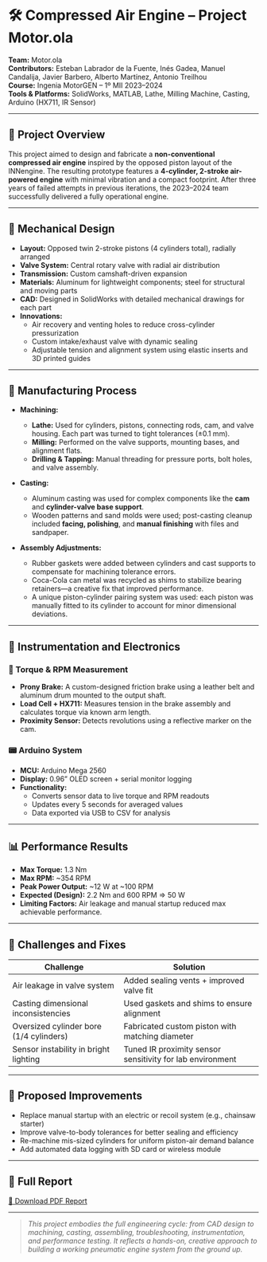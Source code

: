# 🛠️ Compressed Air Engine – Project Motor.ola

**Team:** Motor.ola  
**Contributors:** Esteban Labrador de la Fuente, Inés Gadea, Manuel Candalija, Javier Barbero, Alberto Martínez, Antonio Treilhou  
**Course:** Ingenia MotorGEN – 1º MII 2023–2024  
**Tools & Platforms:** SolidWorks, MATLAB, Lathe, Milling Machine, Casting, Arduino (HX711, IR Sensor)

---

## 🚀 Project Overview

This project aimed to design and fabricate a **non-conventional compressed air engine** inspired by the opposed piston layout of the INNengine. The resulting prototype features a **4-cylinder, 2-stroke air-powered engine** with minimal vibration and a compact footprint. After three years of failed attempts in previous iterations, the 2023–2024 team successfully delivered a fully operational engine.

---

## 🧠 Mechanical Design

- **Layout:** Opposed twin 2-stroke pistons (4 cylinders total), radially arranged
- **Valve System:** Central rotary valve with radial air distribution
- **Transmission:** Custom camshaft-driven expansion
- **Materials:** Aluminum for lightweight components; steel for structural and moving parts
- **CAD:** Designed in SolidWorks with detailed mechanical drawings for each part
- **Innovations:**
  - Air recovery and venting holes to reduce cross-cylinder pressurization
  - Custom intake/exhaust valve with dynamic sealing
  - Adjustable tension and alignment system using elastic inserts and 3D printed guides

---

## 🔧 Manufacturing Process

- **Machining:**
  - **Lathe:** Used for cylinders, pistons, connecting rods, cam, and valve housing. Each part was turned to tight tolerances (±0.1 mm).
  - **Milling:** Performed on the valve supports, mounting bases, and alignment flats.
  - **Drilling & Tapping:** Manual threading for pressure ports, bolt holes, and valve assembly.

- **Casting:**
  - Aluminum casting was used for complex components like the **cam** and **cylinder-valve base support**.
  - Wooden patterns and sand molds were used; post-casting cleanup included **facing, polishing**, and **manual finishing** with files and sandpaper.

- **Assembly Adjustments:**
  - Rubber gaskets were added between cylinders and cast supports to compensate for machining tolerance errors.
  - Coca-Cola can metal was recycled as shims to stabilize bearing retainers—a creative fix that improved performance.
  - A unique piston-cylinder pairing system was used: each piston was manually fitted to its cylinder to account for minor dimensional deviations.

---

## 🧪 Instrumentation and Electronics

### 🔩 Torque & RPM Measurement

- **Prony Brake:** A custom-designed friction brake using a leather belt and aluminum drum mounted to the output shaft.
- **Load Cell + HX711:** Measures tension in the brake assembly and calculates torque via known arm length.
- **Proximity Sensor:** Detects revolutions using a reflective marker on the cam.

### 📟 Arduino System

- **MCU:** Arduino Mega 2560
- **Display:** 0.96” OLED screen + serial monitor logging
- **Functionality:**
  - Converts sensor data to live torque and RPM readouts
  - Updates every 5 seconds for averaged values
  - Data exported via USB to CSV for analysis

---

## 📊 Performance Results

- **Max Torque:** 1.3 Nm  
- **Max RPM:** ~354 RPM  
- **Peak Power Output:** ~12 W at ~100 RPM  
- **Expected (Design):** 2.2 Nm and 600 RPM ⇒ 50 W  
- **Limiting Factors:** Air leakage and manual startup reduced max achievable performance.

---

## 🧩 Challenges and Fixes

| Challenge                                 | Solution                                                                 |
|------------------------------------------|--------------------------------------------------------------------------|
| Air leakage in valve system              | Added sealing vents + improved valve fit                                 |
| Casting dimensional inconsistencies      | Used gaskets and shims to ensure alignment                               |
| Oversized cylinder bore (1/4 cylinders)  | Fabricated custom piston with matching diameter                          |
| Sensor instability in bright lighting    | Tuned IR proximity sensor sensitivity for lab environment                |

---

## 🔄 Proposed Improvements

- Replace manual startup with an electric or recoil system (e.g., chainsaw starter)
- Improve valve-to-body tolerances for better sealing and efficiency
- Re-machine mis-sized cylinders for uniform piston-air demand balance
- Add automated data logging with SD card or wireless module

---

## 📄 Full Report

[📘 Download PDF Report](./Informe_Junio%20(1).pdf)

---

> _This project embodies the full engineering cycle: from CAD design to machining, casting, assembling, troubleshooting, instrumentation, and performance testing. It reflects a hands-on, creative approach to building a working pneumatic engine system from the ground up._

